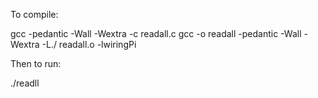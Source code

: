 To compile:

gcc -pedantic -Wall -Wextra -c readall.c
gcc -o readall -pedantic -Wall -Wextra -L./ readall.o -lwiringPi

Then to run:

./readll
